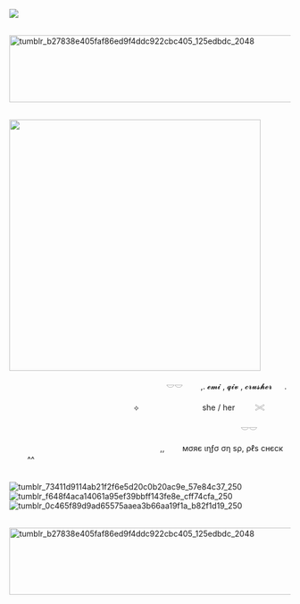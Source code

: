 ![](https://komarev.com/ghpvc/?username=litteryzu&color=b2b8c2&style=plastic&label=coolios)



 

 &nbsp; &nbsp; &nbsp; &nbsp; &nbsp; &nbsp; &nbsp; &nbsp; &nbsp; &nbsp; &nbsp; &nbsp; &nbsp; &nbsp;<img width="600" height="120" alt="tumblr_b27838e405faf86ed9f4ddc922cbc405_125edbdc_2048" src="https://github.com/user-attachments/assets/38f8b22d-5502-433b-85f6-55871597e0cb" />


 &nbsp; &nbsp; &nbsp; &nbsp; &nbsp; &nbsp; &nbsp; &nbsp; &nbsp; &nbsp; &nbsp; &nbsp; &nbsp; &nbsp; &nbsp; &nbsp; &nbsp; &nbsp; &nbsp; &nbsp; &nbsp; &nbsp; &nbsp; &nbsp; &nbsp; &nbsp; &nbsp; &nbsp;<img width="450" height="450" src="https://github.com/user-attachments/assets/2c4239af-5f55-4425-a03e-83581aa14d09" />




&nbsp; &nbsp; &nbsp; &nbsp; &nbsp; &nbsp; &nbsp; &nbsp; &nbsp; &nbsp; &nbsp; &nbsp; &nbsp; &nbsp; &nbsp; &nbsp; &nbsp; &nbsp; &nbsp; 　 　　 　 　　 　　 𓎟𓎟         　　,. 𝓮𝓶𝓲 , 𝓺𝓲𝓿 , 𝓬𝓻𝓾𝓼𝓱𝓮𝓻  　  .  

 　
 &nbsp; &nbsp; &nbsp; &nbsp; &nbsp; &nbsp; &nbsp; &nbsp; &nbsp; &nbsp; &nbsp; &nbsp; &nbsp; &nbsp; &nbsp; &nbsp; &nbsp; &nbsp; &nbsp; &nbsp; &nbsp; &nbsp; &nbsp; &nbsp; &nbsp; &nbsp; ⟡ 　 　　　 　　 　she / her  　　 𓏵　

　  &nbsp; &nbsp; &nbsp; &nbsp; &nbsp; &nbsp; &nbsp; &nbsp; &nbsp; &nbsp; &nbsp; &nbsp; &nbsp; &nbsp; &nbsp; &nbsp; &nbsp; &nbsp; &nbsp; &nbsp;&nbsp; &nbsp; &nbsp; &nbsp; &nbsp; &nbsp; &nbsp; &nbsp; &nbsp; &nbsp; &nbsp; &nbsp; &nbsp; &nbsp; &nbsp; &nbsp; &nbsp; &nbsp; &nbsp; &nbsp;   　     　     　     　　 𓎟𓎟       




 &nbsp; &nbsp; &nbsp; &nbsp; &nbsp; &nbsp; &nbsp; &nbsp; &nbsp; &nbsp; &nbsp; &nbsp; &nbsp; &nbsp; &nbsp; &nbsp; &nbsp; &nbsp;  &nbsp; &nbsp; &nbsp; &nbsp; &nbsp; &nbsp; &nbsp; &nbsp; &nbsp; &nbsp; &nbsp; &nbsp; &nbsp; &nbsp; &nbsp;　,,　　 мσяє ιηƒσ ση ѕρ, ρℓѕ cнєcк 　　  ^^


 &nbsp; &nbsp; &nbsp; &nbsp; &nbsp; &nbsp; &nbsp; &nbsp; &nbsp; &nbsp; &nbsp; &nbsp; &nbsp; &nbsp; &nbsp; &nbsp; &nbsp; &nbsp; &nbsp; &nbsp; &nbsp; &nbsp; &nbsp; &nbsp; &nbsp; &nbsp;   ![tumblr_73411d9114ab21f2f6e5d20c0b20ac9e_57e84c37_250](https://github.com/user-attachments/assets/005d4da6-05ee-495c-9212-08e3c8ee15ec) ![tumblr_f648f4aca14061a95ef39bbff143fe8e_cff74cfa_250](https://github.com/user-attachments/assets/bd637240-af65-4e42-8102-68a909306ef8) ![tumblr_0c465f89d9ad65575aaea3b66aa19f1a_b82f1d19_250](https://github.com/user-attachments/assets/f0147669-a496-4c24-920f-5735a39dae4f)








 &nbsp; &nbsp; &nbsp; &nbsp; &nbsp; &nbsp; &nbsp; &nbsp; &nbsp; &nbsp; &nbsp; &nbsp; &nbsp; &nbsp;<img width="600" height="120" alt="tumblr_b27838e405faf86ed9f4ddc922cbc405_125edbdc_2048" src="https://github.com/user-attachments/assets/38f8b22d-5502-433b-85f6-55871597e0cb" />
